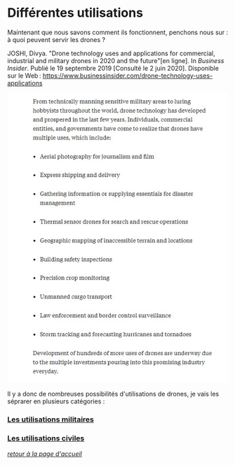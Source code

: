 # **Différentes utilisations**

Maintenant que nous savons comment ils fonctionnent, penchons nous sur : à quoi peuvent servir les drones ?

JOSHI, Divya. "Drone technology uses and applications for commercial, industrial and military drones in 2020 and the future"[en ligne]. In *Business Insider*. Publié le 19 septembre 2019 [Consulté le 2 juin 2020]. Disponible sur le Web : <https://www.businessinsider.com/drone-technology-uses-applications>

![scutilisations](images/uti.jpg)

Il y a donc de nombreuses possibilités d'utilisations de drones, je vais les séprarer en plusieurs catégories :

### [Les utilisations militaires](um.md)  

### [Les utilisations civiles](uc.md)


[*retour à la page d'accueil*](index.md)
